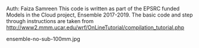 Auth: Faiza Samreen
This code is written as part of the EPSRC funded Models in the Cloud project, Ensemble 2017-2019. The basic code and step through instructions are taken from http://www2.mmm.ucar.edu/wrf/OnLineTutorial/compilation_tutorial.php

ensemble-no-sub-100mm.jpg
